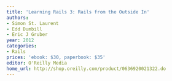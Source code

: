 ```yaml
---
title: 'Learning Rails 3: Rails from the Outside In'
authors:
- Simon St. Laurent
- Edd Dumbill
- Eric J Gruber
year: 2012
categories:
- Rails
prices: 'ebook: $30, paperbook: $35'
editor: O'Reilly Media
home_url: http://shop.oreilly.com/product/0636920021322.do
---
```

